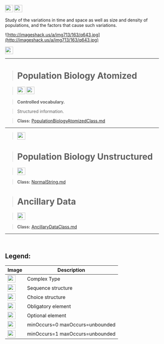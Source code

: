<img src='http://imageshack.us/a/img16/5397/multipleg.jpg' width='26' height='24' /> <img src='http://img6.imageshack.us/img6/1315/sequencej.jpg' width='26' height='24' />

Study of the variations in time and space as well as size and density of populations, and the factors that cause such variations.

![http://imageshack.us/a/img713/163/q643.jpg](http://imageshack.us/a/img713/163/q643.jpg)



<img src='http://img266.imageshack.us/img266/2791/choice.jpg' width='26' height='24' />

---


> # Population Biology Atomized #

> <img src='http://imageshack.us/a/img16/5397/multipleg.jpg' width='26' height='24' /> <img src='http://img6.imageshack.us/img6/1315/sequencej.jpg' width='26' height='24' />

> <b>Controlled vocabulary.</b>

> Structured information.

> <b>Class:</b> [PopulationBiologyAtomizedClass.md](../wiki/PopulationBiologyAtomizedClass.md)


---


> <img src='http://img6.imageshack.us/img6/1315/sequencej.jpg' width='26' height='24' />

> # Population Biology Unstructured #

> <img src='http://img52.imageshack.us/img52/2777/elementkw.jpg' width='26' height='24' />

> <b>Class:</b> [NormalString.md](../wiki/NormalString.md) 


> # Ancillary Data #

> <img src='http://img198.imageshack.us/img198/6134/unoinfinito.jpg' width='26' height='24' />

> <b>Class:</b> [AncillaryDataClass.md](../wiki/AncillaryDataClass.md)


---


<br>
<h2><b>Legend:</b></h2>

<table><thead><th>Image</th><th>Description</th></thead><tbody>
<tr><td><img src='http://imageshack.us/a/img16/5397/multipleg.jpg' width='26' height='24' /></td><td>Complex Type</td></tr>
<tr><td><img src='http://img6.imageshack.us/img6/1315/sequencej.jpg' width='26' height='24' /></td><td>Sequence structure</td></tr>
<tr><td><img src='http://img266.imageshack.us/img266/2791/choice.jpg' width='26' height='24' /></td><td>Choice structure</td></tr>
<tr><td><img src='http://img52.imageshack.us/img52/2777/elementkw.jpg' width='26' height='24' /></td><td>Obligatory element</td></tr>
<tr><td><img src='http://img585.imageshack.us/img585/4808/optional.jpg' width='26' height='24' /></td><td>Optional element</td></tr>
<tr><td><img src='http://img19.imageshack.us/img19/4356/infinitol.jpg' width='26' height='24' /></td><td>minOccurs=0 maxOccurs=unbounded</td></tr>
<tr><td><img src='http://img198.imageshack.us/img198/6134/unoinfinito.jpg' width='26' height='24' /></td><td>minOccurs=1 maxOccurs=unbounded</td></tr>
